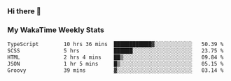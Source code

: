 ### Hi there 👋

<!--
**royschrauwen/royschrauwen** is a ✨ _special_ ✨ repository because its `README.md` (this file) appears on your GitHub profile.

Here are some ideas to get you started:

- 🔭 I’m currently working on ...
- 🌱 I’m currently learning ...
- 👯 I’m looking to collaborate on ...
- 🤔 I’m looking for help with ...
- 💬 Ask me about ...
- 📫 How to reach me: ...
- 😄 Pronouns: ...
- ⚡ Fun fact: ...
-->


### My WakaTime Weekly Stats
<!--START_SECTION:waka-->

```txt
TypeScript        10 hrs 36 mins  ████████████▓░░░░░░░░░░░░   50.39 %
SCSS              5 hrs           ██████░░░░░░░░░░░░░░░░░░░   23.75 %
HTML              2 hrs 4 mins    ██▒░░░░░░░░░░░░░░░░░░░░░░   09.84 %
JSON              1 hr 5 mins     █▒░░░░░░░░░░░░░░░░░░░░░░░   05.15 %
Groovy            39 mins         ▓░░░░░░░░░░░░░░░░░░░░░░░░   03.14 %
```

<!--END_SECTION:waka-->
